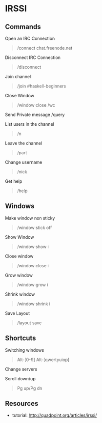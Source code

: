 # IRSSI

## Commands

Open an IRC Connection
> /connect chat.freenode.net

Disconnect IRC Connection
> /disconnect

Join channel
> /join #haskell-beginners

Close Window
> /window close
> /wc

Send Private message
/query <nickname>

List users in the channel
> /n

Leave the channel
> /part

Change username
> /nick <new-username>

Get help
> /help

## Windows

Make window non sticky
> /window stick off

Show Window
> /window show i

Close window
> /window close i

Grow window
> /window grow i

Shrink window
> /window shrink i

Save Layout
> /layout save

## Shortcuts

Switching windows
> Alt-[0-9]
> Alt-[qwertyuiop]

Change servers
> <C-X>

Scroll down/up
> Pg up/Pg dn

## Resources

- tutorial: http://quadpoint.org/articles/irssi/
